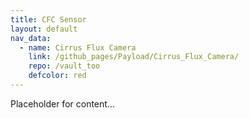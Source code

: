 ```yaml
---
title: CFC Sensor
layout: default
nav_data:
  - name: Cirrus Flux Camera
    link: /github_pages/Payload/Cirrus_Flux_Camera/
    repo: /vault_too
    defcolor: red
---
```



Placeholder for content...
